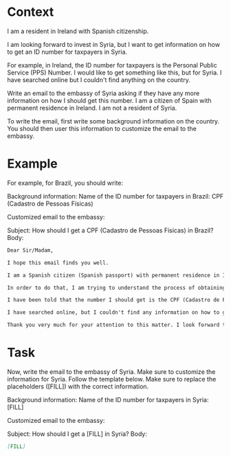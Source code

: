 # Context
I am a resident in Ireland with Spanish citizenship.

I am looking forward to invest in Syria, but I want to get information on how to get an ID number for taxpayers in Syria.

For example, in Ireland, the ID number for taxpayers is the Personal Public Service (PPS) Number. I would like to get something like this, but for Syria. I have searched online but I couldn't find anything on the country.

Write an email to the embassy of Syria asking if they have any more information on how I should get this number. I am a citizen of Spain with permanent residence in Ireland. I am not a resident of Syria.

To write the email, first write some background information on the country. You should then user this information to customize the email to the embassy.

# Example
For example, for Brazil, you should write:

Background information:
Name of the ID number for taxpayers in Brazil: CPF (Cadastro de Pessoas Físicas)

Customized email to the embassy:

Subject: How should I get a CPF (Cadastro de Pessoas Físicas) in Brazil?
Body:
```md
Dear Sir/Madam,

I hope this email finds you well.

I am a Spanish citizen (Spanish passport) with permanent residence in Ireland. I am looking forward to investing in Brazil, as a foreign investor (no residence in Brazil).

In order to do that, I am trying to understand the process of obtaining the number that identifies taxpayers in Brazil, to be able to declare the relevant information to the tax authorities.

I have been told that the number I should get is the CPF (Cadastro de Pessoas Físicas). Feel free to correct me if I am wrong.

I have searched online, but I couldn't find any information on how to get a CPF from abroad. This is why I am reaching out to you for guidance. If you could provide me with information on the process or direct me to the relevant authorities, I would greatly appreciate it.

Thank you very much for your attention to this matter. I look forward to your response and any help you can provide.
```

# Task
Now, write the email to the embassy of Syria. Make sure to customize the information for Syria. Follow the template below. Make sure to replace the placeholders ([FILL]) with the correct information.

Background information:
Name of the ID number for taxpayers in Syria: [FILL]

Customized email to the embassy:

Subject: How should I get a [FILL] in Syria?
Body:
```md
[FILL]
```

